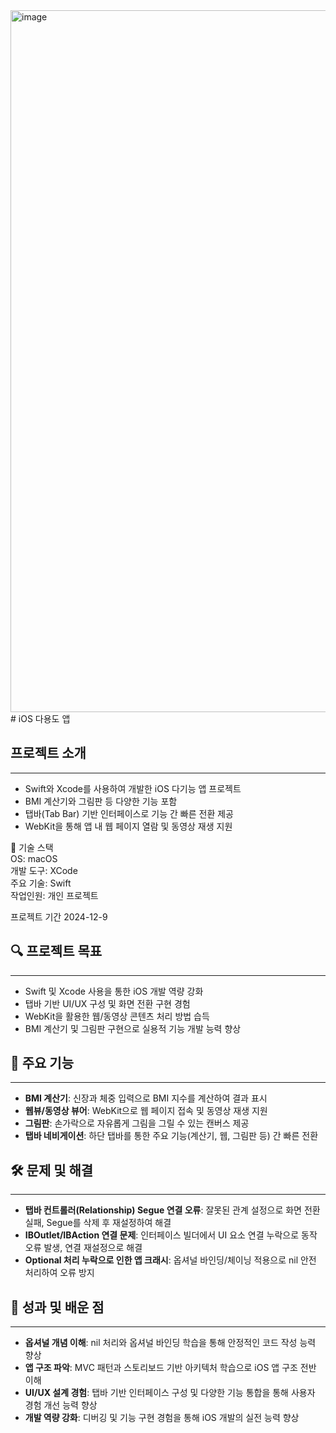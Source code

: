 <img width="1309" height="1123" alt="image" src="https://github.com/user-attachments/assets/00604720-949b-44fd-b2bc-3b4391bb4f00" />
# iOS 다용도 앱

## 프로젝트 소개
---
- Swift와 Xcode를 사용하여 개발한 iOS 다기능 앱 프로젝트
- BMI 계산기와 그림판 등 다양한 기능 포함
- 탭바(Tab Bar) 기반 인터페이스로 기능 간 빠른 전환 제공
- WebKit을 통해 앱 내 웹 페이지 열람 및 동영상 재생 지원
  
🧰 기술 스택 <br>
OS: macOS <br>
개발 도구: XCode <br>
주요 기술: Swift <br>
작업인원: 개인 프로젝트 <br>

프로젝트 기간 2024-12-9

## 🔍 프로젝트 목표
---
- Swift 및 Xcode 사용을 통한 iOS 개발 역량 강화
- 탭바 기반 UI/UX 구성 및 화면 전환 구현 경험
- WebKit을 활용한 웹/동영상 콘텐츠 처리 방법 습득
- BMI 계산기 및 그림판 구현으로 실용적 기능 개발 능력 향상

## 📗 주요 기능
---
- **BMI 계산기**: 신장과 체중 입력으로 BMI 지수를 계산하여 결과 표시
- **웹뷰/동영상 뷰어**: WebKit으로 웹 페이지 접속 및 동영상 재생 지원
- **그림판**: 손가락으로 자유롭게 그림을 그릴 수 있는 캔버스 제공
- **탭바 네비게이션**: 하단 탭바를 통한 주요 기능(계산기, 웹, 그림판 등) 간 빠른 전환

## 🛠️ 문제 및 해결
---
- **탭바 컨트롤러(Relationship) Segue 연결 오류**: 잘못된 관계 설정으로 화면 전환 실패, Segue를 삭제 후 재설정하여 해결
- **IBOutlet/IBAction 연결 문제**: 인터페이스 빌더에서 UI 요소 연결 누락으로 동작 오류 발생, 연결 재설정으로 해결
- **Optional 처리 누락으로 인한 앱 크래시**: 옵셔널 바인딩/체이닝 적용으로 nil 안전 처리하여 오류 방지

## 📌 성과 및 배운 점
---
- **옵셔널 개념 이해**: nil 처리와 옵셔널 바인딩 학습을 통해 안정적인 코드 작성 능력 향상
- **앱 구조 파악**: MVC 패턴과 스토리보드 기반 아키텍처 학습으로 iOS 앱 구조 전반 이해
- **UI/UX 설계 경험**: 탭바 기반 인터페이스 구성 및 다양한 기능 통합을 통해 사용자 경험 개선 능력 향상
- **개발 역량 강화**: 디버깅 및 기능 구현 경험을 통해 iOS 개발의 실전 능력 향상
